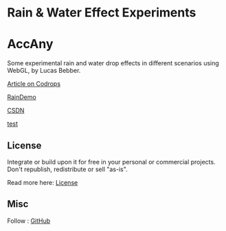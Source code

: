 
# Rain & Water Effect Experiments
# AccAny
Some experimental rain and water drop effects in different scenarios using WebGL, by Lucas Bebber.

[Article on Codrops](http://tympanus.net/codrops/?p=25417)

[RainDemo](http://tympanus.net/Development/RainEffect/)

[CSDN](https://blog.csdn.net/qq_41308254)

[test](https://github.com/AccAny/AccAny.github.io/blob/master/test.md)
## License

Integrate or build upon it for free in your personal or commercial projects. Don't republish, redistribute or sell "as-is". 

Read more here: [License](http://tympanus.net/codrops/licensing/)

## Misc

Follow : [GitHub](https://github.com/AccAny)
